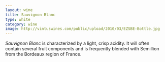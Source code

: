 ```yaml
---
layout: wine
title: Sauvignon Blanc 
type: white
category: wine
image: http://vintuswines.com/public/upload/2010/03/EZSBE-Bottle.jpg
---
```


*Sauvignon Blanc* is characterized by a light, crisp acidity. It will often contain several fruit components and is frequently blended with Semillion from the Bordeaux region of France.
